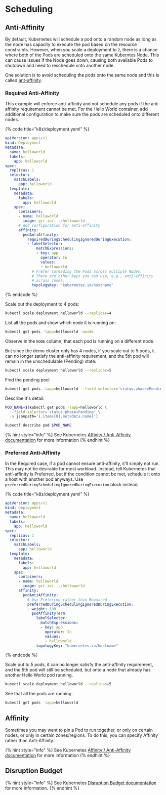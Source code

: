 # Scheduling

## Anti-Affinity

By default, Kubernetes will schedule a pod onto a random node as long as the node has capacity to execute the pod based on the resource constraints. However, when you scale a deployment to `2`, there is a chance where both of the Pods are scheduled onto the same Kuberntes Node. This can cause issues if the Node goes down, causing both available Pods to shutdown and need to reschedule onto another node.

One solution is to avoid scheduling the pods onto the same node and this is called [ant-affinity](https://kubernetes.io/docs/concepts/scheduling-eviction/assign-pod-node/#affinity-and-anti-affinity).

### Required Anti-Affinity

This example will enforce anti-affinity and not schedule any pods if the anti-affinity requirement cannot be met. For the Hello World container, add additional configuration to make sure the pods are scheduled onto different nodes.

{% code title="k8s/deployment.yaml" %}
```yaml
apiVersion: apps/v1
kind: Deployment
metadata:
  name: helloworld
  labels:
    app: helloworld
spec:
  replicas: 1
  selector:
    matchLabels:
      app: helloworld
  template:
    metadata:
      labels:
        app: helloworld
    spec:
      containers:
      - name: helloworld
        image: gcr.io/.../helloworld
      # Add configuration for anti-affinity
      affinity:
        podAntiAffinity:
          requiredDuringSchedulingIgnoredDuringExecution:
          - labelSelector:
              matchExpressions:
              - key: app
                operator: In
                values:
                - helloworld
            # Prefer spreading the Pods across multiple Nodes.
            # There are other keys you can use, e.g., anti-affinity
            # across zones.
            topologyKey: "kubernetes.io/hostname"
```
{% endcode %}

Scale out the deployment to 4 pods:

```bash
kubectl scale deployment helloworld --replicas=4
```

List all the pods and show which node it is running on:

```bash
kubectl get pods -lapp=helloworld -owide
```

Observe in the `NODE` column, that each pod is running on a different node.

But since the demo cluster only has 4 nodes, if you scale out to 5 pods, it can no longer satisfy the anti-affinity requirement, and the 5th pod will remain in the unschedulable \(Pending\) state:

```bash
kubectl scale deployment helloworld --replicas=5
```

Find the pending pod:

```bash
kubectl get pods -lapp=helloworld --field-selector='status.phase=Pending'
```

Describe it's detail:

```bash
POD_NAME=$(kubectl get pods -lapp=helloworld \
  --field-selector='status.phase=Pending' \
  -o jsonpath='{.items[0].metadata.name}')

kubectl describe pod $POD_NAME
```

{% hint style="info" %}
See Kubernetes [Affinity / Anti-Affinity documentation](https://kubernetes.io/docs/concepts/scheduling-eviction/assign-pod-node/#affinity-and-anti-affinity) for more information
{% endhint %}

### Preferred Anti-Affinity

In the Required case, if a pod cannot ensure anti-affinity, it'll simply not run. This may not be desirable for most workload. Instead, tell Kubernetes that anti-affinity is Preferred, but if the condition cannot be met, schedule it onto a host with another pod anyways. Use `preferredDuringSchedulingIgnoredDuringExecution` block instead.

{% code title="k8s/deployment.yaml" %}
```yaml
apiVersion: apps/v1
kind: Deployment
metadata:
  name: helloworld
  labels:
    app: helloworld
spec:
  replicas: 1
  selector:
    matchLabels:
      app: helloworld
  template:
    metadata:
      labels:
        app: helloworld
    spec:
      containers:
      - name: helloworld
        image: gcr.io/.../helloworld
      affinity:
        podAntiAffinity:
          # Use Preferred rather than Required
          preferredDuringSchedulingIgnoredDuringExecution:
          - weight: 100
            podAffinityTerm:
              labelSelector:
                matchExpressions:
                - key: app
                  operator: In
                  values:
                  - helloworld
              topologyKey: "kubernetes.io/hostname"
```
{% endcode %}

Scale out to 5 pods, it can no longer satisfy the anti-affinity requirement, and the 5th pod will still be scheduled, but onto a node that already has another Hello World pod running.

```bash
kubectl scale deployment helloworld --replicas=5
```

See that all the pods are running:

```bash
kubectl get pods -lapp=helloworld
```

## Affinity

Sometimes you may want to pin a Pod to run together, or only on certain nodes, or only in certain zones/regions. To do this, you can specify Affinity rather than Anti-Affinity.

{% hint style="info" %}
See Kubernetes [Affinity / Anti-Affinity documentation](https://kubernetes.io/docs/concepts/scheduling-eviction/assign-pod-node/#affinity-and-anti-affinity) for more information
{% endhint %}

## Disruption Budget

{% hint style="info" %}
See Kubernetes [Disruption Budget documentation](https://kubernetes.io/docs/tasks/run-application/configure-pdb/) for more information.
{% endhint %}

